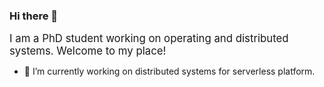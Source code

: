 ### Hi there 👋

<span style="font-size:larger;">I am a PhD student working on operating and distributed systems. Welcome to my place!</span>

- 🔭 I’m currently working on distributed systems for serverless platform.
<!--
**samanta-amit/samanta-amit** is a ✨ _special_ ✨ repository because its `README.md` (this file) appears on your GitHub profile.

Here are some ideas to get you started:

- 🔭 I’m currently working on distributed systems for serverless platform.
- 🌱 I’m currently learning ...
- 👯 I’m looking to collaborate on ...
- 🤔 I’m looking for help with ...
- 💬 Ask me about ...
- 📫 How to reach me: ...
- 😄 Pronouns: ...
- ⚡ Fun fact: ...
-->
